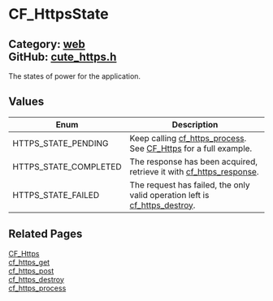 [](../header.md ':include')

# CF_HttpsState

Category: [web](/api_reference?id=web)  
GitHub: [cute_https.h](https://github.com/RandyGaul/cute_framework/blob/master/include/cute_https.h)  
---

The states of power for the application.

## Values

Enum | Description
--- | ---
HTTPS_STATE_PENDING | Keep calling [cf_https_process](/web/cf_https_process.md). See [CF_Https](/web/cf_https.md) for a full example.
HTTPS_STATE_COMPLETED | The response has been acquired, retrieve it with [cf_https_response](/web/cf_https_response.md).
HTTPS_STATE_FAILED | The request has failed, the only valid operation left is [cf_https_destroy](/web/cf_https_destroy.md).

## Related Pages

[CF_Https](/web/cf_https.md)  
[cf_https_get](/web/cf_https_get.md)  
[cf_https_post](/web/cf_https_post.md)  
[cf_https_destroy](/web/cf_https_destroy.md)  
[cf_https_process](/web/cf_https_process.md)  
